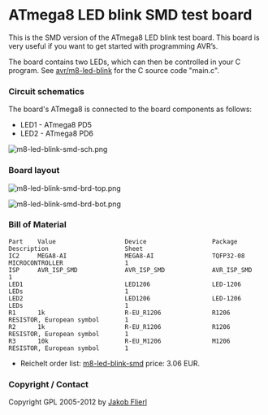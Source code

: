 # ATmega8 LED blink SMD test board

This is the SMD version of the ATmega8 LED blink test board. This board is very useful if you want to get started with programming AVR’s.

The board contains two LEDs, which can then be controlled in your C program. See [avr/m8-led-blink](../../../../tree/master/m8-led-blink) for the C source code "main.c".

### Circuit schematics

The board's ATmega8 is connected to the board components as follows:

* LED1 - ATmega8 PD5
* LED2 - ATmega8 PD6

![m8-led-blink-smd-sch.png](../../../../raw/master/eagle/projects/m8-led-blink-smd/m8-led-blink-smd-sch.png)

### Board layout

![m8-led-blink-smd-brd-top.png](../../../../raw/master/eagle/projects/m8-led-blink-smd/m8-led-blink-smd-brd-top.png)

![m8-led-blink-smd-brd-bot.png](../../../../raw/master/eagle/projects/m8-led-blink-smd/m8-led-blink-smd-brd-bot.png)

### Bill of Material

```
Part    Value                   Device                  Package         Description                     Sheet
IC2     MEGA8-AI                MEGA8-AI                TQFP32-08       MICROCONTROLLER                 1
ISP     AVR_ISP_SMD             AVR_ISP_SMD             AVR_ISP_SMD                                     1
LED1                            LED1206                 LED-1206        LEDs                            1
LED2                            LED1206                 LED-1206        LEDs                            1
R1      1k                      R-EU_R1206              R1206           RESISTOR, European symbol       1
R2      1k                      R-EU_R1206              R1206           RESISTOR, European symbol       1
R3      10k                     R-EU_M1206              M1206           RESISTOR, European symbol       1
```

*   Reichelt order list: [m8-led-blink-smd](http://www.reichelt.de/?ACTION=20;AWKID=524859;PROVID=2084) price: 3.06 EUR.

### Copyright / Contact

Copyright GPL 2005-2012 by [Jakob Flierl](https://github.com/koppi)
